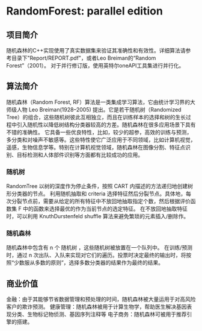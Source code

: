 # RandomForest: parallel edition
## 项目简介
随机森林的C++实现使用了真实数据集来验证其准确性和有效性。详细算法请参考目录下"Report/REPORT.pdf"，或者Leo Breiman的“Random Forest”（2001）。
对于并行修订版，使用英特尔oneAPI工具集进行并行化。
## 算法简介
随机森林（Random Forest, RF）算法是一类集成学习算法，它由统计学习界的大师级人物 Leo Breiman(1928–2005) 提出。它是若干随机树（Randomized Tree）的组合，这些随机树彼此互相独立，而且在训练样本的选择和树的生长过程中引入随机性以降低树结构分类器较高的方差。随机森林在很多应用场景下具有不错的准确性。
它具备一些优良特性，比如，较少的超参，高效的训练与预测，多分类和对噪声不敏感等。这些特性使它广泛应用于不同领域，比如计算机视觉，遥感，生物信息学等。特别在计算机视觉领域，随机森林在图像分割、特征点识别、目标检测和人体部件识别等方面都有比较成功的应用。
### 随机树
RandomTree 以树的深度作为停止条件，按照 CART 内描述的方法递归地创建树形分类器的节点。
利用随机抽取和 criteria 选择特征然后分裂节点。具体地，每次分裂节点前，需要从给定的所有特征中不放回地抽取指定个数，然后根据评价函数集 F 中的函数来选择最优的作为当前节点的选定特征。
在不放回地抽取特征时，可以利用 KnuthDurstenfeld shuffle 算法来避免繁琐的元素插入/删除作。
### 随机森林
随机森林中包含有 n 个 随机树 ，这些随机树被放置在一个队列中。
在训练/预测时，通过 n 次出队、入队来实现对它们的遍历。投票时决定最终的输出时，将按照“少数服从多数的原则”，选择多数分类器的结果作为最终的结果。
## 商业价值
金融：由于其能够节省数据管理和预处理的时间，随机森林被大量运用于对高风险客户的欺诈预测。
健康管理：随机森林被用于计算生物学，帮助医生解决基因表现分类、生物标记物侦测、基因序列注释等
电子商务：随机森林可被用于推荐引擎的搭建。

